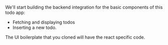 We'll start building the backend integration for the basic components of this todo app:

- Fetching and displaying todos
- Inserting a new todo.

The UI boilerplate that you cloned will have the react specific code.